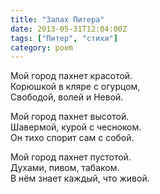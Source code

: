 ```yaml
---
title: "Запах Питера"
date: 2013-05-31T12:04:00Z
tags: ["Питер", "стихи"]
category: poem
---
```


Мой город пахнет красотой.  
Корюшкой в кляре с огурцом,  
Свободой, волей и Невой.

Мой город пахнет высотой.  
Шавермой, курой с чесноком.  
Он тихо спорит сам с собой.

Мой город пахнет пустотой.  
Духами, пивом, табаком.  
В нём знает каждый, что живой.  
